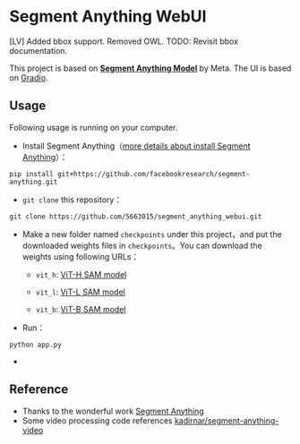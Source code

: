 # Segment Anything WebUI

[LV] Added bbox support. Removed OWL. TODO: Revisit bbox documentation. 

This project is based on **[Segment Anything Model](https://segment-anything.com/)** by Meta. The UI is based on [Gradio](https://gradio.app/). 


## **Usage**

Following usage is running on your computer. 

- Install Segment Anything（[more details about install Segment Anything](https://github.com/facebookresearch/segment-anything#installation)）：

```
pip install git+https://github.com/facebookresearch/segment-anything.git
```

- `git clone` this repository：

```
git clone https://github.com/5663015/segment_anything_webui.git
```

- Make a new folder named `checkpoints` under this project，and put the downloaded weights files in `checkpoints`。You can download the weights using following URLs：

  - `vit_h`: [ViT-H SAM model](https://dl.fbaipublicfiles.com/segment_anything/sam_vit_h_4b8939.pth)

  - `vit_l`: [ViT-L SAM model](https://dl.fbaipublicfiles.com/segment_anything/sam_vit_l_0b3195.pth)

  - `vit_b`: [ViT-B SAM model](https://dl.fbaipublicfiles.com/segment_anything/sam_vit_b_01ec64.pth)

- Run：

```
python app.py
```

*

## Reference

- Thanks to the wonderful work [Segment Anything](https://segment-anything.com/)
- Some video processing code references [kadirnar/segment-anything-video](https://github.com/kadirnar/segment-anything-video)

